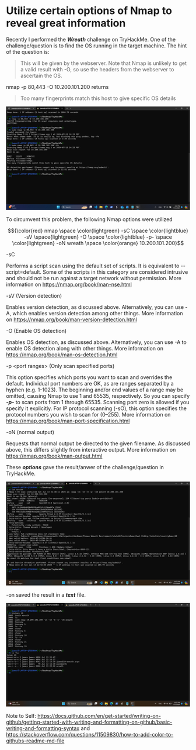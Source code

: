# Utilize certain options of Nmap to reveal great information
Recently I performed the ***Wreath*** challenge on TryHackMe. One of the challenge/question is to find the OS running in the target machine. The hint of the question is:
> This will be given by the webserver. Note that Nmap is unlikely to get a valid result with -O, so use the headers from the webserver to ascertain the OS.

nmap -p 80,443 -O 10.200.101.200 returns
> Too many fingerprints match this host to give specific OS details

![](https://github.com/jtoalu/Nmap-Wreath/blob/main/Screenshot%202024-07-15%20142502.png)

To circumvent this problem, the following Nmap options were utilized

$${\color{red} nmap \space \color{lightgreen} -sC \space \color{lightblue} -sV \space{lightgreen} -O \space \color{lightblue} -p- \space \color{lightgreen} -oN wreath \space \color{orange} 10.200.101.200}$$

-sC

Performs a script scan using the default set of scripts. It is equivalent to --script=default. Some of the scripts in this category are considered intrusive and should not be run against a target network without permission. More information on https://nmap.org/book/man-nse.html

-sV (Version detection)

Enables version detection, as discussed above. Alternatively, you can use -A, which enables version detection among other things. More information on https://nmap.org/book/man-version-detection.html

-O (Enable OS detection)

Enables OS detection, as discussed above. Alternatively, you can use -A to enable OS detection along with other things. More information on https://nmap.org/book/man-os-detection.html

-p \<port ranges> (Only scan specified ports)

This option specifies which ports you want to scan and overrides the default. Individual port numbers are OK, as are ranges separated by a hyphen (e.g. 1-1023). The beginning and/or end values of a range may be omitted, causing Nmap to use 1 and 65535, respectively. So you can specify ***-p-*** to scan ports from 1 through 65535. Scanning port zero is allowed if you specify it explicitly. For IP protocol scanning (-sO), this option specifies the protocol numbers you wish to scan for (0–255). More information on 
https://nmap.org/book/man-port-specification.html

-oN <filespec> (normal output)

Requests that normal output be directed to the given filename. As discussed above, this differs slightly from interactive output. More information on https://nmap.org/book/man-output.html

These ***options*** gave the result/anwer of the challenge/question in TryHackMe.

![](https://github.com/jtoalu/Nmap-Wreath/blob/main/Screenshot%202024-07-13%20225320.png)

-on saved the result in a ***text*** file.

![](https://github.com/jtoalu/Nmap-Wreath/blob/main/Screenshot%202024-07-13%20225257.png)


Note to Self: https://docs.github.com/en/get-started/writing-on-github/getting-started-with-writing-and-formatting-on-github/basic-writing-and-formatting-syntax and https://stackoverflow.com/questions/11509830/how-to-add-color-to-githubs-readme-md-file

